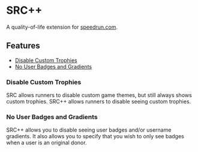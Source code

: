 # SRC++
A quality-of-life extension for [speedrun.com](speedrun.com).

## Features
* [Disable Custom Trophies](#disable-custom-trophies)
* [No User Badges and Gradients](#no-user-badges-and-gradients)

### Disable Custom Trophies
SRC allows runners to disable custom game themes, but still always shows custom trophies. SRC++ allows runners to disable seeing custom trophies.

### No User Badges and Gradients
SRC++ allows you to disable seeing user badges and/or username gradients. It also allows you to specify that you wish to only see badges when a user is an original donor.
